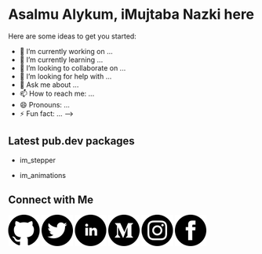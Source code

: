 # Asalmu Alykum, iMujtaba Nazki here

Here are some ideas to get you started:

- 🔭 I’m currently working on ...
- 🌱 I’m currently learning ...
- 👯 I’m looking to collaborate on ...
- 🤔 I’m looking for help with ...
- 💬 Ask me about ...
- 📫 How to reach me: ...
- 😄 Pronouns: ...
- ⚡ Fun fact: ...
-->

## Latest pub.dev packages

- im_stepper

- im_animations

## Connect with Me

[![GitHub](https://github.com/imujtaba8488/showcase/blob/master/icons/github_64px%20b:w.png)](https://github.com/imujtaba8488) [![Twitter](https://github.com/imujtaba8488/showcase/blob/master/icons/twitter_64px%20b:w.png)](https://twitter.com/imujtaba8488)  [![LinkedIn](https://github.com/imujtaba8488/showcase/blob/master/icons/linkedin_64px%20b:w.png)](https://www.linkedin.com/in/imujtaba8488/)  [![Medium](https://github.com/imujtaba8488/showcase/blob/master/icons/medium_64px%20b:w.png)](https://imujtaba8488.medium.com)  [![Instagram](https://github.com/imujtaba8488/showcase/blob/master/icons/insta_64px%20b:w.png)](https://www.instagram.com/imujtaba8488/)  [![Facebook](https://github.com/imujtaba8488/showcase/blob/master/icons/fb_64px%20b:w.png)](https://www.facebook.com/imujtaba8488/)
